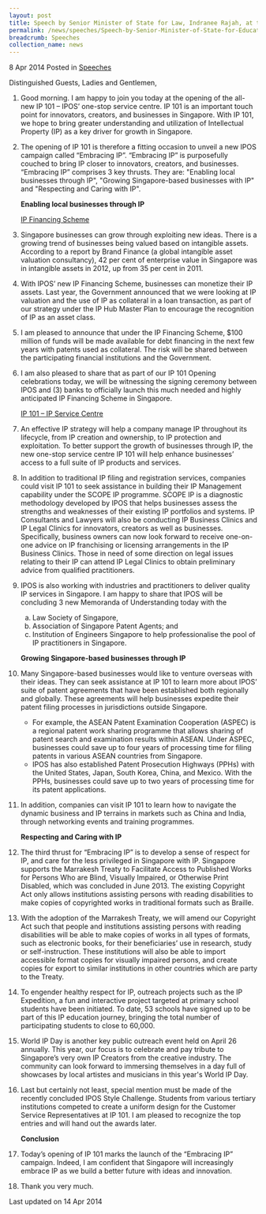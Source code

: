 ```yaml
---
layout: post
title: Speech by Senior Minister of State for Law, Indranee Rajah, at the Official Opening of IP 101
permalink: /news/speeches/Speech-by-Senior-Minister-of-State-for-Education-and-Law-Ms-Indranee-Rajah-at-the-Official-Opening-of-IP-101-on-Tuesday-8th-April-2014-at-Manulife-Centre
breadcrumb: Speeches
collection_name: news
---
```


8 Apr 2014 Posted in [Speeches](/news/speeches)

Distinguished Guests, Ladies and Gentlemen,


 1. Good morning. I am happy to join you today at the opening of the all-new IP 101 – IPOS’ one-stop service centre.  IP 101 is an important touch point for innovators, creators, and businesses in Singapore. With IP 101, we hope to bring greater understanding and utilization of Intellectual Property (IP) as a key driver for growth in Singapore.  

 2. The opening of IP 101 is therefore a fitting occasion to unveil a new IPOS campaign called “Embracing IP”.  “Embracing IP” is purposefully couched to bring IP closer to innovators, creators, and businesses.  “Embracing IP” comprises 3 key thrusts.  They are: "Enabling local businesses through IP", "Growing Singapore-based businesses with IP" and "Respecting and Caring with IP".   
    
    **Enabling local businesses through IP**
    
    <u>IP Financing Scheme</u> 

 3. Singapore businesses can grow through exploiting new ideas. There is a growing trend of businesses being valued based on intangible assets. According to a report by Brand Finance (a global intangible asset valuation consultancy), 42 per cent of enterprise value in Singapore was in intangible assets in 2012, up from 35 per cent in 2011.   

 4. With IPOS’ new IP Financing Scheme, businesses can monetize their IP assets.  Last year, the Government announced that we were looking at IP valuation and the use of IP as collateral in a loan transaction, as part of our strategy under the IP Hub Master Plan to encourage the recognition of IP as an asset class.


 5. I am pleased to announce that under the IP Financing Scheme, $100 million of funds will be made available for debt financing in the next few years with patents used as collateral.  The risk will be shared between the participating financial institutions and the Government.


 6. I am also pleased to share that as part of our IP 101 Opening celebrations today, we will be witnessing the signing ceremony between IPOS and (3) banks to officially launch this much needed and highly anticipated IP Financing Scheme in Singapore.

    <u>IP 101 – IP Service Centre</u>


 7. An effective IP strategy will help a company manage IP throughout its lifecycle, from IP creation and ownership, to IP protection and exploitation.  To better support the growth of businesses through IP, the new one-stop service centre IP 101 will help enhance businesses’ access to a full suite of IP products and services.  


 8. In addition to traditional IP filing and registration services, companies could visit IP 101 to seek assistance in building their IP Management capability under the SCOPE IP programme.  SCOPE IP is a diagnostic methodology developed by IPOS that helps businesses assess the strengths and weaknesses of their existing IP portfolios and systems.  IP Consultants and Lawyers will also be conducting IP Business Clinics and IP Legal Clinics for innovators, creators as well as businesses. Specifically, business owners can now look forward to receive one-on-one advice on IP franchising or licensing arrangements in the IP Business Clinics. Those in need of some direction on legal issues relating to their IP can attend IP Legal Clinics to obtain preliminary advice from qualified practitioners.


 9. IPOS is also working with industries and practitioners to deliver quality IP services in Singapore. I am happy to share that IPOS will be concluding 3 new Memoranda of Understanding today with the
    <ol style="list-style-type: lower-alpha">
    <li>Law Society of Singapore, </li>
    <li>Association of Singapore Patent Agents; and </li>
    <li>Institution of Engineers Singapore
    to help professionalise the pool of IP practitioners in Singapore. </li>
    </ol>
    
    **Growing Singapore-based businesses through IP**


10. Many Singapore-based businesses would like to venture overseas with their ideas. They can seek assistance at IP 101 to learn more about IPOS’ suite of patent agreements that have been established both regionally and globally.  These agreements will help businesses expedite their patent filing processes in jurisdictions outside Singapore.  
    <ul>
    <li>For example, the ASEAN Patent Examination Cooperation (ASPEC) is a regional patent work sharing programme that allows sharing of     patent search and examination results within ASEAN.  Under ASPEC, businesses could save up to four years of processing time for         filing patents in various ASEAN countries from Singapore.  </li>
    <li>IPOS has also established Patent Prosecution Highways (PPHs) with the United States, Japan, South Korea, China, and Mexico.         With the PPHs, businesses could save up to two years of processing time for its patent applications.  </li>
    </ul>



11. In addition, companies can visit IP 101 to learn how to navigate the dynamic business and IP terrains in markets such as China and India, through networking events and training programmes.

    **Respecting and Caring with IP**


12. The third thrust for “Embracing IP” is to develop a sense of respect for IP, and care for the less privileged in Singapore with IP.  Singapore supports the Marrakesh Treaty to Facilitate Access to Published Works for Persons Who are Blind, Visually Impaired, or Otherwise Print Disabled, which was concluded in June 2013. The existing Copyright Act only allows institutions assisting persons with reading disabilities to make copies of copyrighted works in traditional formats such as Braille.  


13. With the adoption of the Marrakesh Treaty, we will amend our Copyright Act such that people and institutions assisting persons with reading disabilities will be able to make copies of works in all types of formats, such as electronic books, for their beneficiaries’ use in research, study or self-instruction. These institutions will also be able to import accessible format copies for visually impaired persons, and create copies for export to similar institutions in other countries which are party to the Treaty.


14. To engender healthy respect for IP, outreach projects such as the IP Expedition, a fun and interactive project targeted at primary school students have been initiated.  To date, 53 schools have signed up to be part of this IP education journey, bringing the total number of participating students to close to 60,000.


15. World IP Day is another key public outreach event held on April 26 annually. This year, our focus is to celebrate and pay tribute to Singapore’s very own IP Creators from the creative industry. The community can look forward to immersing themselves in a day full of showcases by local artistes and musicians in this year's World IP Day.


16. Last but certainly not least, special mention must be made of the recently concluded IPOS Style Challenge.  Students from various tertiary institutions competed to create a uniform design for the Customer Service Representatives at IP 101. I am pleased to recognize the top entries and will hand out the awards later.
    
    **Conclusion**


17. Today’s opening of IP 101 marks the launch of the “Embracing IP” campaign. Indeed, I am confident that Singapore will increasingly embrace IP as we build a better future with ideas and innovation.     


18. Thank you very much.

<p class="right-side-updated">Last updated on 14 Apr 2014</p>
